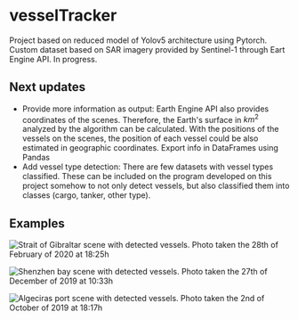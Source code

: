 # vesselTracker
Project based on reduced model of Yolov5 architecture using Pytorch. Custom dataset based on SAR imagery provided by Sentinel-1 through Eart Engine API. In progress.

## Next updates

- Provide more information as output: Earth Engine API also provides coordinates of the scenes. Therefore, the Earth's surface in $km^{2}$ analyzed by the algorithm can be calculated. With the positions of the vessels on the scenes, the position of each vessel could be also estimated in geographic coordinates. Export info in DataFrames using Pandas
- Add vessel type detection: There are few datasets with vessel types classified. These can be included on the program developed on this project somehow to not only detect vessels, but also classified them into classes (cargo, tanker, other type).

## Examples

![Strait of Gibraltar scene with detected vessels. Photo taken the 28th of February of
2020 at 18:25h](Examples/gibraltar_detected.png)

![Shenzhen bay scene with detected vessels. Photo taken the 27th of December of 2019
at 10:33h
](Examples/shenzhen_detected.png)

![Algeciras port scene with detected vessels. Photo taken the 2nd of October of 2019
at 18:17h](Examples/algeciras_detected.png)